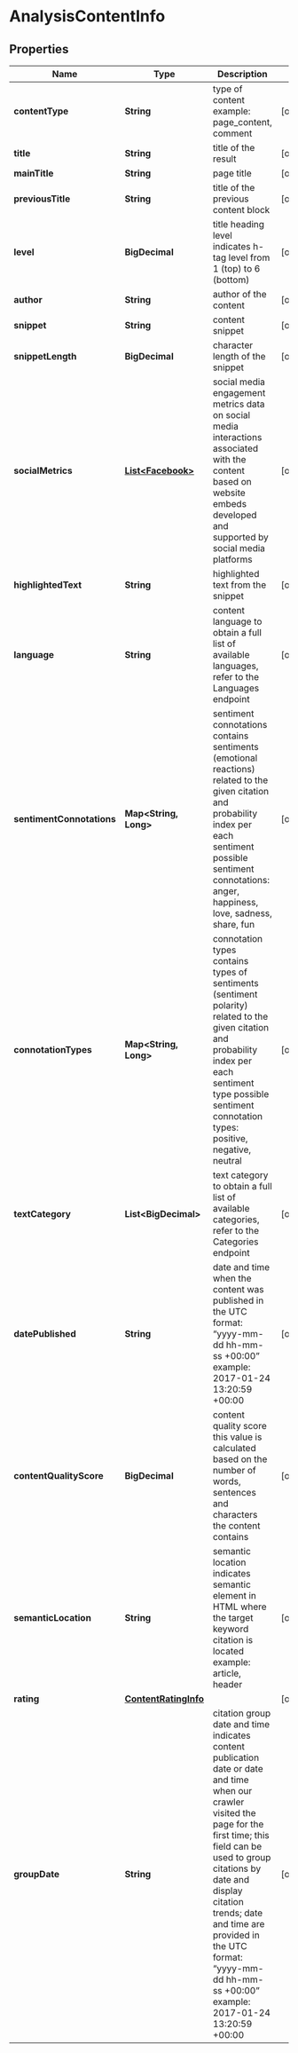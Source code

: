 

# AnalysisContentInfo


## Properties

| Name | Type | Description | Notes |
|------------ | ------------- | ------------- | -------------|
|**contentType** | **String** | type of content example: page_content, comment |  [optional] |
|**title** | **String** | title of the result |  [optional] |
|**mainTitle** | **String** | page title |  [optional] |
|**previousTitle** | **String** | title of the previous content block |  [optional] |
|**level** | **BigDecimal** | title heading level indicates h-tag level from 1 (top) to 6 (bottom) |  [optional] |
|**author** | **String** | author of the content |  [optional] |
|**snippet** | **String** | content snippet |  [optional] |
|**snippetLength** | **BigDecimal** | character length of the snippet |  [optional] |
|**socialMetrics** | [**List&lt;Facebook&gt;**](Facebook.md) | social media engagement metrics data on social media interactions associated with the content based on website embeds developed and supported by social media platforms |  [optional] |
|**highlightedText** | **String** | highlighted text from the snippet |  [optional] |
|**language** | **String** | content language to obtain a full list of available languages, refer to the Languages endpoint |  [optional] |
|**sentimentConnotations** | **Map&lt;String, Long&gt;** | sentiment connotations contains sentiments (emotional reactions) related to the given citation and probability index per each sentiment possible sentiment connotations: anger, happiness, love, sadness, share, fun |  [optional] |
|**connotationTypes** | **Map&lt;String, Long&gt;** | connotation types contains types of sentiments (sentiment polarity) related to the given citation and probability index per each sentiment type possible sentiment connotation types: positive, negative, neutral |  [optional] |
|**textCategory** | **List&lt;BigDecimal&gt;** | text category to obtain a full list of available categories, refer to the Categories endpoint |  [optional] |
|**datePublished** | **String** | date and time when the content was published in the UTC format: “yyyy-mm-dd hh-mm-ss +00:00” example: 2017-01-24 13:20:59 +00:00 |  [optional] |
|**contentQualityScore** | **BigDecimal** | content quality score this value is calculated based on the number of words, sentences and characters the content contains |  [optional] |
|**semanticLocation** | **String** | semantic location indicates semantic element in HTML where the target keyword citation is located example: article, header |  [optional] |
|**rating** | [**ContentRatingInfo**](ContentRatingInfo.md) |  |  [optional] |
|**groupDate** | **String** | citation group date and time indicates content publication date or date and time when our crawler visited the page for the first time; this field can be used to group citations by date and display citation trends; date and time are provided in the UTC format: “yyyy-mm-dd hh-mm-ss +00:00” example: 2017-01-24 13:20:59 +00:00 |  [optional] |



